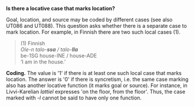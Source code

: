 **Is there a locative case that marks location?**

Goal, location, and source may be coded by different cases (see also UT086 and UT088). This question asks whether there is a separate case to mark location. For example, in Finnish there are two such local cases (1).

>(1) Finnish<br/>
>*Ole-n talo-**ssa** / talo-**lla***<br/>
>be-1SG house-INE / house-ADE<br/>
>‘I am in the house.’

**Coding.** The value is '1' if there is at least one such local case that marks location. The answer is '0' if there is syncretism, i.e. the same case marking also has another locative function (it marks goal or source). For instance, in Livvi-Karelian *lattiel* expresses 'on the floor, from the floor'. Thus, the case marked with *-l* cannot be said to have only one function. 
